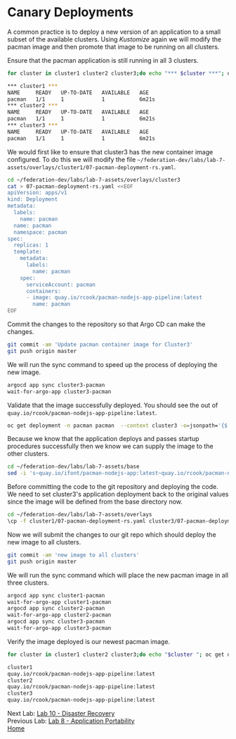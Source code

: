 # Canary Deployments
A common practice is to deploy a new version of an application to a small subset of the available clusters. Using *Kustomize* again we will modify the pacman image and then promote that image to be running on all clusters.

Ensure that the pacman application is still running in all 3 clusters.
~~~sh
for cluster in cluster1 cluster2 cluster3;do echo "*** $cluster ***"; oc get deployment --context $cluster -n pacman;done

*** cluster1 ***
NAME     READY   UP-TO-DATE   AVAILABLE   AGE
pacman   1/1     1            1           6m21s
*** cluster2 ***
NAME     READY   UP-TO-DATE   AVAILABLE   AGE
pacman   1/1     1            1           6m21s
*** cluster3 ***
NAME     READY   UP-TO-DATE   AVAILABLE   AGE
pacman   1/1     1            1           6m21s
~~~

We would first like to ensure that cluster3 has the new container image configured. To do this we will modify the file `~/federation-dev/labs/lab-7-assets/overlays/cluster1/07-pacman-deployment-rs.yaml`.

~~~sh
cd ~/federation-dev/labs/lab-7-assets/overlays/cluster3
cat > 07-pacman-deployment-rs.yaml <<EOF
apiVersion: apps/v1
kind: Deployment
metadata:
  labels:
    name: pacman
  name: pacman
  namespace: pacman
spec:
  replicas: 1
  template:
    metadata:
      labels:
        name: pacman
    spec:
      serviceAccount: pacman
      containers:
      - image: quay.io/rcook/pacman-nodejs-app-pipeline:latest
        name: pacman
EOF
~~~

Commit the changes to the repository so that Argo CD can make the changes.

~~~sh
git commit -am 'Update pacman container image for Cluster3'
git push origin master
~~~

We will run the sync command to speed up the process of deploying the new image.
~~~sh
argocd app sync cluster3-pacman
wait-for-argo-app cluster3-pacman
~~~

Validate that the image successfully deployed. You should see the out of `quay.io/rcook/pacman-nodejs-app-pipeline:latest`.
~~~sh
oc get deployment -n pacman pacman  --context cluster3 -o=jsonpath='{$.spec.template.spec.containers[:1].image}'
~~~

Because we know that the application deploys and passes startup procedures successfully then we know we can supply the image to the other clusters.
~~~sh
cd ~/federation-dev/labs/lab-7-assets/base
sed -i 's~quay.io/ifont/pacman-nodejs-app:latest~quay.io/rcook/pacman-nodejs-app-pipeline:latest~g' 07-pacman-deployment-rs.yaml
~~~

Before committing the code to the git repository and deploying the code. We need to set cluster3's application deployment back to the original values since the image will be defined from the base directory now.
~~~sh
cd ~/federation-dev/labs/lab-7-assets/overlays
\cp -f cluster1/07-pacman-deployment-rs.yaml cluster3/07-pacman-deployment-rs.yaml
~~~

Now we will submit the changes to our git repo which should deploy the new image to all clusters.
~~~sh
git commit -am 'new image to all clusters'
git push origin master
~~~

We will run the sync command which will place the new pacman image in all three clusters.

~~~sh
argocd app sync cluster1-pacman
wait-for-argo-app cluster1-pacman
argocd app sync cluster2-pacman
wait-for-argo-app cluster2-pacman
argocd app sync cluster3-pacman
wait-for-argo-app cluster3-pacman
~~~

Verify the image deployed is our newest pacman image.

~~~sh
for cluster in cluster1 cluster2 cluster3;do echo "$cluster "; oc get deployment --context $cluster -n pacman pacman -o=jsonpath='{$.spec.template.spec.containers[:1].image}'; echo "";done

cluster1 
quay.io/rcook/pacman-nodejs-app-pipeline:latest
cluster2 
quay.io/rcook/pacman-nodejs-app-pipeline:latest
cluster3 
quay.io/rcook/pacman-nodejs-app-pipeline:latest
~~~

Next Lab: [Lab 10 - Disaster Recovery](./10.md)<br>
Previous Lab: [Lab 8 - Application Portability](./8.md)<br>
[Home](./README.md)
